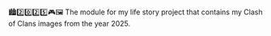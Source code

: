 🏙️2️⃣️0️⃣️2️⃣️5️⃣️🎮️🖼️ The module for my life story project that contains my Clash of Clans images from the year 2025.
